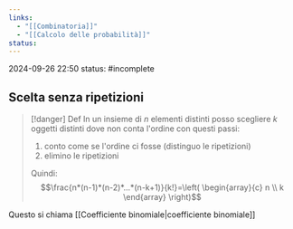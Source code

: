 ```yaml
---
links:
  - "[[Combinatoria]]"
  - "[[Calcolo delle probabilità]]"
status:
---
```



2024-09-26 22:50
status: #incomplete 

## Scelta senza ripetizioni

> [!danger] Def
> In un insieme di $n$ elementi distinti posso scegliere $k$ oggetti distinti dove non conta l'ordine con questi passi:
> 1) conto come se l'ordine ci fosse (distinguo le ripetizioni)
> 2) elimino le ripetizioni
> 
> Quindi:
> $$\frac{n*(n-1)*(n-2)*...*(n-k+1)}{k!}=\left( \begin{array}{c} n \\ k \end{array} \right)$$

Questo si chiama [[Coefficiente binomiale|coefficiente binomiale]]